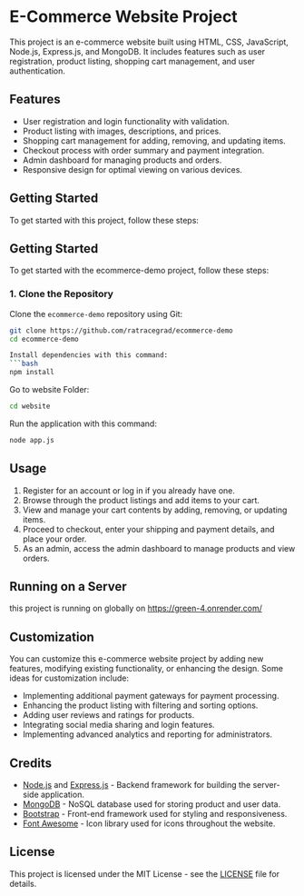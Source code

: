 # E-Commerce Website Project

This project is an e-commerce website built using HTML, CSS, JavaScript, Node.js, Express.js, and MongoDB. It includes features such as user registration, product listing, shopping cart management, and user authentication.

## Features

- User registration and login functionality with validation.
- Product listing with images, descriptions, and prices.
- Shopping cart management for adding, removing, and updating items.
- Checkout process with order summary and payment integration.
- Admin dashboard for managing products and orders.
- Responsive design for optimal viewing on various devices.

## Getting Started

To get started with this project, follow these steps:

## Getting Started

To get started with the ecommerce-demo project, follow these steps:

### 1. Clone the Repository

Clone the `ecommerce-demo` repository using Git:

```bash
git clone https://github.com/ratracegrad/ecommerce-demo
cd ecommerce-demo

Install dependencies with this command:
```bash
npm install
```

Go to website Folder:
```bash
cd website
```
Run the application with this command:
```bash
node app.js
```

## Usage

1. Register for an account or log in if you already have one.
2. Browse through the product listings and add items to your cart.
3. View and manage your cart contents by adding, removing, or updating items.
4. Proceed to checkout, enter your shipping and payment details, and place your order.
5. As an admin, access the admin dashboard to manage products and view orders.

## Running on a Server

this project is running on globally on https://green-4.onrender.com/

## Customization

You can customize this e-commerce website project by adding new features, modifying existing functionality, or enhancing the design. Some ideas for customization include:

- Implementing additional payment gateways for payment processing.
- Enhancing the product listing with filtering and sorting options.
- Adding user reviews and ratings for products.
- Integrating social media sharing and login features.
- Implementing advanced analytics and reporting for administrators.

## Credits

- [Node.js](https://nodejs.org/) and [Express.js](https://expressjs.com/) - Backend framework for building the server-side application.
- [MongoDB](https://www.mongodb.com/) - NoSQL database used for storing product and user data.
- [Bootstrap](https://getbootstrap.com/) - Front-end framework used for styling and responsiveness.
- [Font Awesome](https://fontawesome.com/) - Icon library used for icons throughout the website.

## License

This project is licensed under the MIT License - see the [LICENSE](LICENSE) file for details.
